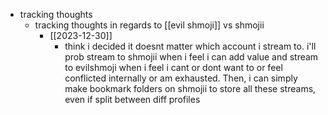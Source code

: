   * tracking thoughts
    * tracking thoughts in regards to [[evil shmoji]] vs shmojii
      * [[2023-12-30]]
        * think i decided it doesnt matter which account i stream to. i'll prob stream to shmojii when i feel i can add value and stream to evilshmoji when i feel i cant or dont want to or feel conflicted internally or am exhausted. Then, i can simply make bookmark folders on shmojii to store all these streams, even if split between diff profiles
